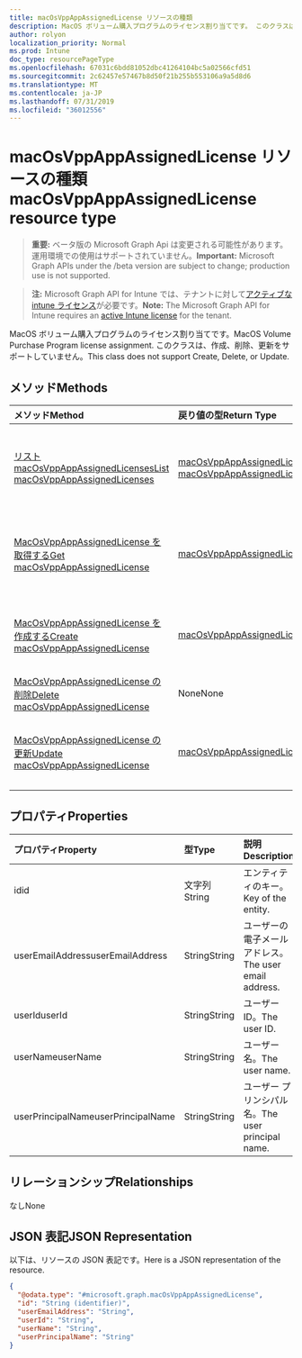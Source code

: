 ```yaml
---
title: macOsVppAppAssignedLicense リソースの種類
description: MacOS ボリューム購入プログラムのライセンス割り当てです。 このクラスは、作成、削除、更新をサポートしていません。
author: rolyon
localization_priority: Normal
ms.prod: Intune
doc_type: resourcePageType
ms.openlocfilehash: 67031c6bdd81052dbc41264104bc5a02566cfd51
ms.sourcegitcommit: 2c62457e57467b8d50f21b255b553106a9a5d8d6
ms.translationtype: MT
ms.contentlocale: ja-JP
ms.lasthandoff: 07/31/2019
ms.locfileid: "36012556"
---
```

# <a name="macosvppappassignedlicense-resource-type"></a><span data-ttu-id="76e96-104">macOsVppAppAssignedLicense リソースの種類</span><span class="sxs-lookup"><span data-stu-id="76e96-104">macOsVppAppAssignedLicense resource type</span></span>

> <span data-ttu-id="76e96-105">**重要:** ベータ版の Microsoft Graph Api は変更される可能性があります。運用環境での使用はサポートされていません。</span><span class="sxs-lookup"><span data-stu-id="76e96-105">**Important:** Microsoft Graph APIs under the /beta version are subject to change; production use is not supported.</span></span>

> <span data-ttu-id="76e96-106">**注:** Microsoft Graph API for Intune では、テナントに対して[アクティブな intune ライセンス](https://go.microsoft.com/fwlink/?linkid=839381)が必要です。</span><span class="sxs-lookup"><span data-stu-id="76e96-106">**Note:** The Microsoft Graph API for Intune requires an [active Intune license](https://go.microsoft.com/fwlink/?linkid=839381) for the tenant.</span></span>

<span data-ttu-id="76e96-107">MacOS ボリューム購入プログラムのライセンス割り当てです。</span><span class="sxs-lookup"><span data-stu-id="76e96-107">MacOS Volume Purchase Program license assignment.</span></span> <span data-ttu-id="76e96-108">このクラスは、作成、削除、更新をサポートしていません。</span><span class="sxs-lookup"><span data-stu-id="76e96-108">This class does not support Create, Delete, or Update.</span></span>

## <a name="methods"></a><span data-ttu-id="76e96-109">メソッド</span><span class="sxs-lookup"><span data-stu-id="76e96-109">Methods</span></span>
|<span data-ttu-id="76e96-110">メソッド</span><span class="sxs-lookup"><span data-stu-id="76e96-110">Method</span></span>|<span data-ttu-id="76e96-111">戻り値の型</span><span class="sxs-lookup"><span data-stu-id="76e96-111">Return Type</span></span>|<span data-ttu-id="76e96-112">説明</span><span class="sxs-lookup"><span data-stu-id="76e96-112">Description</span></span>|
|:---|:---|:---|
|[<span data-ttu-id="76e96-113">リスト macOsVppAppAssignedLicenses</span><span class="sxs-lookup"><span data-stu-id="76e96-113">List macOsVppAppAssignedLicenses</span></span>](../api/intune-apps-macosvppappassignedlicense-list.md)|<span data-ttu-id="76e96-114">[macOsVppAppAssignedLicense](../resources/intune-apps-macosvppappassignedlicense.md)コレクション</span><span class="sxs-lookup"><span data-stu-id="76e96-114">[macOsVppAppAssignedLicense](../resources/intune-apps-macosvppappassignedlicense.md) collection</span></span>|<span data-ttu-id="76e96-115">[MacOsVppAppAssignedLicense](../resources/intune-apps-macosvppappassignedlicense.md)オブジェクトのプロパティとリレーションシップをリストします。</span><span class="sxs-lookup"><span data-stu-id="76e96-115">List properties and relationships of the [macOsVppAppAssignedLicense](../resources/intune-apps-macosvppappassignedlicense.md) objects.</span></span>|
|[<span data-ttu-id="76e96-116">MacOsVppAppAssignedLicense を取得する</span><span class="sxs-lookup"><span data-stu-id="76e96-116">Get macOsVppAppAssignedLicense</span></span>](../api/intune-apps-macosvppappassignedlicense-get.md)|[<span data-ttu-id="76e96-117">macOsVppAppAssignedLicense</span><span class="sxs-lookup"><span data-stu-id="76e96-117">macOsVppAppAssignedLicense</span></span>](../resources/intune-apps-macosvppappassignedlicense.md)|<span data-ttu-id="76e96-118">[MacOsVppAppAssignedLicense](../resources/intune-apps-macosvppappassignedlicense.md)オブジェクトのプロパティとリレーションシップを読み取ります。</span><span class="sxs-lookup"><span data-stu-id="76e96-118">Read properties and relationships of the [macOsVppAppAssignedLicense](../resources/intune-apps-macosvppappassignedlicense.md) object.</span></span>|
|[<span data-ttu-id="76e96-119">MacOsVppAppAssignedLicense を作成する</span><span class="sxs-lookup"><span data-stu-id="76e96-119">Create macOsVppAppAssignedLicense</span></span>](../api/intune-apps-macosvppappassignedlicense-create.md)|[<span data-ttu-id="76e96-120">macOsVppAppAssignedLicense</span><span class="sxs-lookup"><span data-stu-id="76e96-120">macOsVppAppAssignedLicense</span></span>](../resources/intune-apps-macosvppappassignedlicense.md)|<span data-ttu-id="76e96-121">新しい[macOsVppAppAssignedLicense](../resources/intune-apps-macosvppappassignedlicense.md)オブジェクトを作成します。</span><span class="sxs-lookup"><span data-stu-id="76e96-121">Create a new [macOsVppAppAssignedLicense](../resources/intune-apps-macosvppappassignedlicense.md) object.</span></span>|
|[<span data-ttu-id="76e96-122">MacOsVppAppAssignedLicense の削除</span><span class="sxs-lookup"><span data-stu-id="76e96-122">Delete macOsVppAppAssignedLicense</span></span>](../api/intune-apps-macosvppappassignedlicense-delete.md)|<span data-ttu-id="76e96-123">None</span><span class="sxs-lookup"><span data-stu-id="76e96-123">None</span></span>|<span data-ttu-id="76e96-124">[MacOsVppAppAssignedLicense](../resources/intune-apps-macosvppappassignedlicense.md)を削除します。</span><span class="sxs-lookup"><span data-stu-id="76e96-124">Deletes a [macOsVppAppAssignedLicense](../resources/intune-apps-macosvppappassignedlicense.md).</span></span>|
|[<span data-ttu-id="76e96-125">MacOsVppAppAssignedLicense の更新</span><span class="sxs-lookup"><span data-stu-id="76e96-125">Update macOsVppAppAssignedLicense</span></span>](../api/intune-apps-macosvppappassignedlicense-update.md)|[<span data-ttu-id="76e96-126">macOsVppAppAssignedLicense</span><span class="sxs-lookup"><span data-stu-id="76e96-126">macOsVppAppAssignedLicense</span></span>](../resources/intune-apps-macosvppappassignedlicense.md)|<span data-ttu-id="76e96-127">[MacOsVppAppAssignedLicense](../resources/intune-apps-macosvppappassignedlicense.md)オブジェクトのプロパティを更新します。</span><span class="sxs-lookup"><span data-stu-id="76e96-127">Update the properties of a [macOsVppAppAssignedLicense](../resources/intune-apps-macosvppappassignedlicense.md) object.</span></span>|

## <a name="properties"></a><span data-ttu-id="76e96-128">プロパティ</span><span class="sxs-lookup"><span data-stu-id="76e96-128">Properties</span></span>
|<span data-ttu-id="76e96-129">プロパティ</span><span class="sxs-lookup"><span data-stu-id="76e96-129">Property</span></span>|<span data-ttu-id="76e96-130">型</span><span class="sxs-lookup"><span data-stu-id="76e96-130">Type</span></span>|<span data-ttu-id="76e96-131">説明</span><span class="sxs-lookup"><span data-stu-id="76e96-131">Description</span></span>|
|:---|:---|:---|
|<span data-ttu-id="76e96-132">id</span><span class="sxs-lookup"><span data-stu-id="76e96-132">id</span></span>|<span data-ttu-id="76e96-133">文字列</span><span class="sxs-lookup"><span data-stu-id="76e96-133">String</span></span>|<span data-ttu-id="76e96-134">エンティティのキー。</span><span class="sxs-lookup"><span data-stu-id="76e96-134">Key of the entity.</span></span>|
|<span data-ttu-id="76e96-135">userEmailAddress</span><span class="sxs-lookup"><span data-stu-id="76e96-135">userEmailAddress</span></span>|<span data-ttu-id="76e96-136">String</span><span class="sxs-lookup"><span data-stu-id="76e96-136">String</span></span>|<span data-ttu-id="76e96-137">ユーザーの電子メールアドレス。</span><span class="sxs-lookup"><span data-stu-id="76e96-137">The user email address.</span></span>|
|<span data-ttu-id="76e96-138">userId</span><span class="sxs-lookup"><span data-stu-id="76e96-138">userId</span></span>|<span data-ttu-id="76e96-139">String</span><span class="sxs-lookup"><span data-stu-id="76e96-139">String</span></span>|<span data-ttu-id="76e96-140">ユーザー ID。</span><span class="sxs-lookup"><span data-stu-id="76e96-140">The user ID.</span></span>|
|<span data-ttu-id="76e96-141">userName</span><span class="sxs-lookup"><span data-stu-id="76e96-141">userName</span></span>|<span data-ttu-id="76e96-142">String</span><span class="sxs-lookup"><span data-stu-id="76e96-142">String</span></span>|<span data-ttu-id="76e96-143">ユーザー名。</span><span class="sxs-lookup"><span data-stu-id="76e96-143">The user name.</span></span>|
|<span data-ttu-id="76e96-144">userPrincipalName</span><span class="sxs-lookup"><span data-stu-id="76e96-144">userPrincipalName</span></span>|<span data-ttu-id="76e96-145">String</span><span class="sxs-lookup"><span data-stu-id="76e96-145">String</span></span>|<span data-ttu-id="76e96-146">ユーザー プリンシパル名。</span><span class="sxs-lookup"><span data-stu-id="76e96-146">The user principal name.</span></span>|

## <a name="relationships"></a><span data-ttu-id="76e96-147">リレーションシップ</span><span class="sxs-lookup"><span data-stu-id="76e96-147">Relationships</span></span>
<span data-ttu-id="76e96-148">なし</span><span class="sxs-lookup"><span data-stu-id="76e96-148">None</span></span>

## <a name="json-representation"></a><span data-ttu-id="76e96-149">JSON 表記</span><span class="sxs-lookup"><span data-stu-id="76e96-149">JSON Representation</span></span>
<span data-ttu-id="76e96-150">以下は、リソースの JSON 表記です。</span><span class="sxs-lookup"><span data-stu-id="76e96-150">Here is a JSON representation of the resource.</span></span>
<!-- {
  "blockType": "resource",
  "keyProperty": "id",
  "@odata.type": "microsoft.graph.macOsVppAppAssignedLicense"
}
-->
``` json
{
  "@odata.type": "#microsoft.graph.macOsVppAppAssignedLicense",
  "id": "String (identifier)",
  "userEmailAddress": "String",
  "userId": "String",
  "userName": "String",
  "userPrincipalName": "String"
}
```





